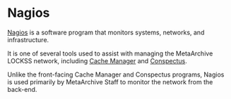 Nagios
======

[Nagios](https://www.nagios.org/) is a software program that monitors systems, networks, and infrastructure. 

It is one of several tools used to assist with managing the MetaArchive LOCKSS network, including [Cache Manager](/public-documentation/MetaArchive-Cooperative/Knowledge-Base/Cache-Manager) and [Conspectus](/public-documentation/MetaArchive-Cooperative/Knowledge-Base/Conspectus).

Unlike the front-facing Cache Manager and Conspectus programs, Nagios is used primarily by MetaArchive Staff to monitor the network from the back-end.

